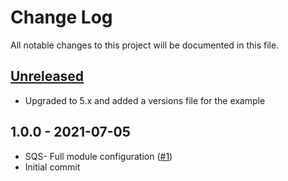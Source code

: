 # Change Log

All notable changes to this project will be documented in this file.

<a name="unreleased"></a>
## [Unreleased]

- Upgraded to 5.x and added a versions file for the example


<a name="1.0.0"></a>
## 1.0.0 - 2021-07-05

- SQS- Full module configuration ([#1](https://github.com/umotif-public/terraform-aws-sqs/issues/1))
- Initial commit


[Unreleased]: https://github.com/umotif-public/terraform-aws-sqs/compare/1.0.0...HEAD
